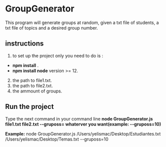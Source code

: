 # GroupGenerator
This program will generate groups at random, given a txt file of students, a txt file of topics and a desired group number.


## instructions

1. to set up the project only you need to do is : 
- **npm install** .
- **npm install node** version >= 12.
2. the path to file1.txt.
3. the path to file2.txt.
4. the ammount of groups.

## Run the project 

Type the next command in your command line **node GroupGenerator.js file1.txt file2.txt --gruposs= whaterver you want(example: --gruposs=10)**

**Example:** node GroupGenerator.js /Users/yelismac/Desktop/Estudiantes.txt /Users/yelismac/Desktop/Temas.txt --gruposs=10

